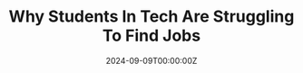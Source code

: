 ---
display_title: "Why Students In Tech Are Struggling To Find Jobs"
title: "Why Students In Tech Are Struggling To Find Jobs"
date: 2024-09-09T00:00:00Z
draft: false
layout: event
poster: "images/event_posters/2024-2025/woa-why-students-in-tech-are-struggling-to-find-jobs.jpg"
poster_cover: "contain"
poster_position: "center"
short_description: "The why behind tech layoffs and how students can find employment"
start_time: "6:00 - 7:00 PM EST"
location: "HP 5345"
location_link: "#comingsoon"
background: "images/orientation2018-min.jpeg"
publishdate: 2024-08-28
tags:
- weekofawesome2024
---